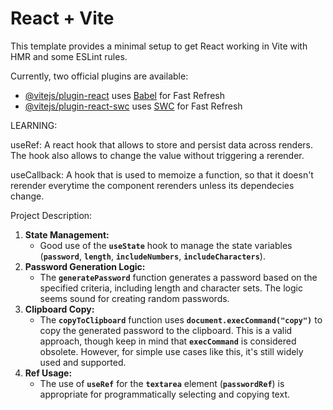 # React + Vite

This template provides a minimal setup to get React working in Vite with HMR and some ESLint rules.

Currently, two official plugins are available:

- [@vitejs/plugin-react](https://github.com/vitejs/vite-plugin-react/blob/main/packages/plugin-react/README.md) uses [Babel](https://babeljs.io/) for Fast Refresh
- [@vitejs/plugin-react-swc](https://github.com/vitejs/vite-plugin-react-swc) uses [SWC](https://swc.rs/) for Fast Refresh


LEARNING:

useRef: A react hook that allows to store and persist data across renders. The hook also allows to change the value without triggering a rerender.

useCallback: A hook that is used to memoize a function, so that it doesn't rerender everytime the component rerenders unless its dependecies change.

Project Description:

1. **State Management:**
    - Good use of the **`useState`** hook to manage the state variables (**`password`**, **`length`**, **`includeNumbers`**, **`includeCharacters`**).
2. **Password Generation Logic:**
    - The **`generatePassword`** function generates a password based on the specified criteria, including length and character sets. The logic seems sound for creating random passwords.
3. **Clipboard Copy:**
    - The **`copyToClipboard`** function uses **`document.execCommand("copy")`** to copy the generated password to the clipboard. This is a valid approach, though keep in mind that **`execCommand`** is considered obsolete. However, for simple use cases like this, it's still widely used and supported.
4. **Ref Usage:**
    - The use of **`useRef`** for the **`textarea`** element (**`passwordRef`**) is appropriate for programmatically selecting and copying text.

